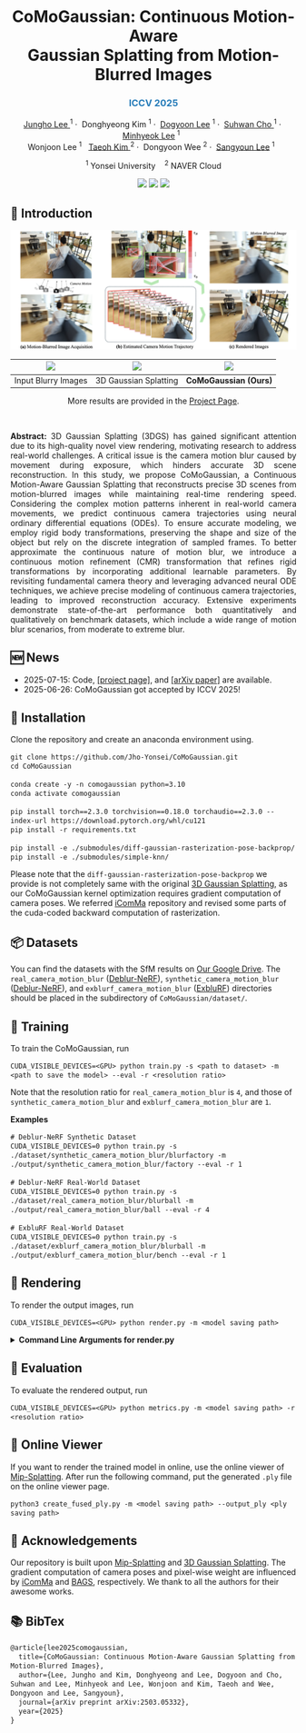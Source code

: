 <p align="center">
<h1 align="center">
  CoMoGaussian: Continuous Motion-Aware
  <br />Gaussian Splatting from Motion-Blurred Images
  <br />
</h1>
<h3 align="center" style="color:#267CB9;">ICCV 2025</h3>
  <p align="center">
    <a href="https://Jho-Yonsei.github.io/">Jungho Lee </a><sup>1</sup>&nbsp;·&nbsp;
    Donghyeong Kim <sup>1</sup>&nbsp;·&nbsp;
    <a href="https://dogyoonlee.github.io/">Dogyoon Lee</a> <sup>1</sup>&nbsp;·&nbsp;
    <a href="https://suhwan-cho.github.io">Suhwan Cho </a><sup>1</sup>&nbsp;·&nbsp;
    <a href="https://hydragon.co.kr">Minhyeok Lee</a> <sup>1</sup>&nbsp;&nbsp;<br>
    Wonjoon Lee <sup>1</sup>&nbsp;&nbsp;
    <a href="https://taeoh-kim.github.io">Taeoh Kim </a><sup>2</sup>&nbsp;·&nbsp;
    Dongyoon Wee <sup>2</sup>&nbsp;·&nbsp;
    <a href="http://mvp.yonsei.ac.kr/">Sangyoun Lee</a> <sup>1</sup>&nbsp;&nbsp;
  </p>
  <p align="center">
    <sup>1</sup> Yonsei University&nbsp;&nbsp;&nbsp;&nbsp;<sup>2</sup> NAVER Cloud
  </p>
  <p align="center">
    <a href="https://Jho-Yonsei.github.io/CoMoGaussian"><img src="https://img.shields.io/badge/CoMoGaussian-ProjectPage-blue.svg"></a>
    <a href="https://arxiv.org/abs/2503.05332"><img src="https://img.shields.io/badge/CoMoGaussian-arXiv-red.svg"></a>
    <a href="https://drive.google.com/file/d/1htDfHqG_i0zMIzk3xBf07B7nDB4VYgSj/view?usp=drive_link"><img src="https://img.shields.io/badge/CoMoGaussian-Dataset-green.svg"></a>
  </p>
  <div align="center"></div>
</p>
</p>

## 🔭 Introduction


<p align="center">
  <img src="./assets/images/teaser.png" alt="Teaser">
</p>

| <img src="./assets/images/images.png" width="250"> | <img src="./assets/gif/factory_3dgs.gif" width="250"> | <img src="./assets/gif/factory_comogaussian.gif" width="250"> |
|:--:|:--:|:--:|
| Input Blurry Images | 3D Gaussian Splatting | **CoMoGaussian (Ours)** |


<p align="center">
  More results are provided in the  
  <a href="https://Jho-Yonsei.github.io/CoMoGaussian/" target="_blank">Project Page</a>.
</p>
<br>


<p align="justify">
  <strong>Abstract:</strong> 3D Gaussian Splatting (3DGS) has gained significant attention due to its high-quality novel view rendering, motivating research to address real-world challenges. 
A critical issue is the camera motion blur caused by movement during exposure, which hinders accurate 3D scene reconstruction. 
In this study, we propose CoMoGaussian, a Continuous Motion-Aware Gaussian Splatting that reconstructs precise 3D scenes from motion-blurred images while maintaining real-time rendering speed. 
Considering the complex motion patterns inherent in real-world camera movements, we predict continuous camera trajectories using neural ordinary differential equations (ODEs). 
To ensure accurate modeling, we employ rigid body transformations, preserving the shape and size of the object but rely on the discrete integration of sampled frames. 
To better approximate the continuous nature of motion blur, we introduce a continuous motion refinement (CMR) transformation that refines rigid transformations by incorporating additional learnable parameters.
By revisiting fundamental camera theory and leveraging advanced neural ODE techniques, we achieve precise modeling of continuous camera trajectories, leading to improved reconstruction accuracy. 
Extensive experiments demonstrate state-of-the-art performance both quantitatively and qualitatively on benchmark datasets, which include a wide range of motion blur scenarios, from moderate to extreme blur.
</p>

## 🆕 News
- 2025-07-15: Code, [[project page]](https://Jho-Yonsei.github.io/CoMoGaussian/), and [[arXiv paper]](https://arxiv.org/abs/2503.05332) are available.
- 2025-06-26: CoMoGaussian got accepted by ICCV 2025!

## 🔧 Installation
Clone the repository and create an anaconda environment using.

```
git clone https://github.com/Jho-Yonsei/CoMoGaussian.git
cd CoMoGaussian

conda create -y -n comogaussian python=3.10
conda activate comogaussian

pip install torch==2.3.0 torchvision==0.18.0 torchaudio==2.3.0 --index-url https://download.pytorch.org/whl/cu121
pip install -r requirements.txt

pip install -e ./submodules/diff-gaussian-rasterization-pose-backprop/
pip install -e ./submodules/simple-knn/
```

Please note that the ```diff-gaussian-rasterization-pose-backprop``` we provide is not completely same with the original [3D Gaussian Splatting](https://github.com/graphdeco-inria/gaussian-splatting), as our CoMoGaussian kernel optimization requires gradient computation of camera poses. We referred [iComMa](https://github.com/YuanSun-XJTU/iComMa) repository and revised some parts of the cuda-coded backward computation of rasterization.

## 📦 Datasets
You can find the datasets with the SfM results on [Our Google Drive](https://drive.google.com/file/d/1htDfHqG_i0zMIzk3xBf07B7nDB4VYgSj/view?usp=drive_link). The ```real_camera_motion_blur``` ([Deblur-NeRF](https://github.com/limacv/Deblur-NeRF)), ```synthetic_camera_motion_blur``` ([Deblur-NeRF](https://github.com/limacv/Deblur-NeRF)), and ```exblurf_camera_motion_blur``` ([ExbluRF](https://github.com/taekkii/exblurf)) directories should be placed in the subdirectory of ```CoMoGaussian/dataset/```.

## 🚅 Training
To train the CoMoGaussian, run
```
CUDA_VISIBLE_DEVICES=<GPU> python train.py -s <path to dataset> -m <path to save the model> --eval -r <resolution ratio>
```
Note that the resolution ratio for ```real_camera_motion_blur``` is ```4```, and those of ```synthetic_camera_motion_blur``` and ```exblurf_camera_motion_blur``` are ```1```.

<strong>Examples</strong>
```
# Deblur-NeRF Synthetic Dataset
CUDA_VISIBLE_DEVICES=0 python train.py -s ./dataset/synthetic_camera_motion_blur/blurfactory -m ./output/synthetic_camera_motion_blur/factory --eval -r 1

# Deblur-NeRF Real-World Dataset
CUDA_VISIBLE_DEVICES=0 python train.py -s ./dataset/real_camera_motion_blur/blurball -m ./output/real_camera_motion_blur/ball --eval -r 4

# ExbluRF Real-World Dataset
CUDA_VISIBLE_DEVICES=0 python train.py -s ./dataset/exblurf_camera_motion_blur/blurball -m ./output/exblurf_camera_motion_blur/bench --eval -r 1
```

## 🔦 Rendering
To render the output images, run
```
CUDA_VISIBLE_DEVICES=<GPU> python render.py -m <model saving path>
```

<details>
<summary><span style="font-weight: bold;">Command Line Arguments for render.py</span></summary>

#### --skip_train
Flag to skip rendering the training set.

#### --skip_test
Flag to skip rendering the test set.

#### --skip_video
Flag to skip rendering the output video.

#### --pose_optimize
Add ```--pose_optimize False``` if you do not want further optimization of test camera poses. If you add this command line, you will get the performances of the paper.

</details>

## 🔦 Evaluation
To evaluate the rendered output, run
```
CUDA_VISIBLE_DEVICES=<GPU> python metrics.py -m <model saving path> -r <resolution ratio>
```

## 🔦 Online Viewer
If you want to render the trained model in online, use the online viewer of [Mip-Splatting](https://niujinshuchong.github.io/mip-splatting-demo). After run the following command, put the generated ```.ply``` file on the online viewer page.

```
python3 create_fused_ply.py -m <model saving path> --output_ply <ply saving path>
```

## 🌟 Acknowledgements
Our repository is built upon [Mip-Splatting](https://github.com/autonomousvision/mip-splatting) and [3D Gaussian Splatting](https://github.com/graphdeco-inria/gaussian-splatting). The gradient computation of camera poses and pixel-wise weight are influenced by [iComMa](https://github.com/YuanSun-XJTU/iComMa) and [BAGS](https://github.com/snldmt/BAGS), respectively. We thank to all the authors for their awesome works.

## 📚 BibTex
```
@article{lee2025comogaussian,
  title={CoMoGaussian: Continuous Motion-Aware Gaussian Splatting from Motion-Blurred Images},
  author={Lee, Jungho and Kim, Donghyeong and Lee, Dogyoon and Cho, Suhwan and Lee, Minhyeok and Lee, Wonjoon and Kim, Taeoh and Wee, Dongyoon and Lee, Sangyoun},
  journal={arXiv preprint arXiv:2503.05332},
  year={2025}
}
```